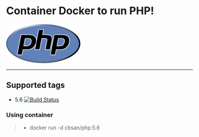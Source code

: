 Container Docker to run PHP!
===================

![PHP Logo](https://raw.githubusercontent.com/docker-library/docs/01c12653951b2fe592c1f93a13b4e289ada0e3a1/php/logo.png)

----------


Supported tags
-------------

 - 5.6 [![Build Status](https://travis-ci.org/cbsan/docker-php.svg?branch=master)](https://travis-ci.org/cbsan/docker-php)

### Using container

> - docker run -d cbsan/php:5.6
